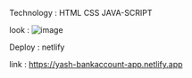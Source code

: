 Technology :
HTML
CSS
JAVA-SCRIPT


look :
![image](https://github.com/yashrank345/javascript3/assets/114207540/10cb451b-978d-453c-80f8-a0282b359c22)


Deploy : netlify

link : https://yash-bankaccount-app.netlify.app
